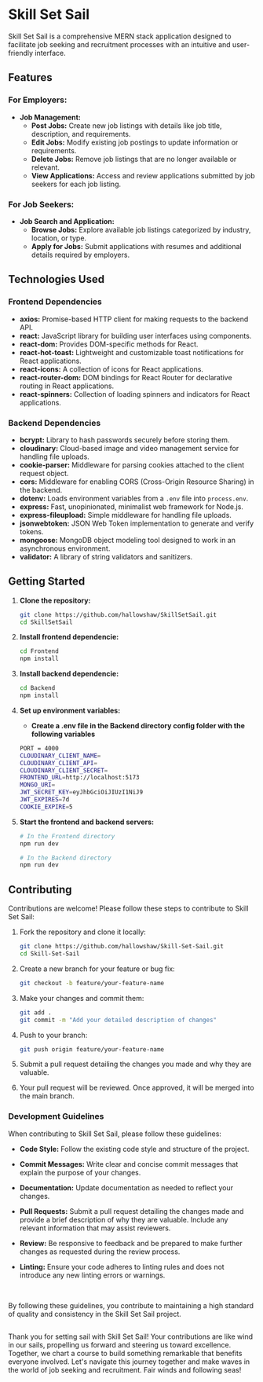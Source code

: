 

<h1 >Skill Set Sail</h1>



Skill Set Sail is a comprehensive MERN stack application designed to facilitate job seeking and recruitment processes with an intuitive and user-friendly interface.

## Features

### For Employers:

- **Job Management:**
  - **Post Jobs:** Create new job listings with details like job title, description, and requirements.
  - **Edit Jobs:** Modify existing job postings to update information or requirements.
  - **Delete Jobs:** Remove job listings that are no longer available or relevant.
  - **View Applications:** Access and review applications submitted by job seekers for each job listing.

### For Job Seekers:

- **Job Search and Application:**
  - **Browse Jobs:** Explore available job listings categorized by industry, location, or type.
  - **Apply for Jobs:** Submit applications with resumes and additional details required by employers.

## Technologies Used

### Frontend Dependencies

- **axios:** Promise-based HTTP client for making requests to the backend API.
- **react:** JavaScript library for building user interfaces using components.
- **react-dom:** Provides DOM-specific methods for React.
- **react-hot-toast:** Lightweight and customizable toast notifications for React applications.
- **react-icons:** A collection of icons for React applications.
- **react-router-dom:** DOM bindings for React Router for declarative routing in React applications.
- **react-spinners:** Collection of loading spinners and indicators for React applications.

### Backend Dependencies

- **bcrypt:** Library to hash passwords securely before storing them.
- **cloudinary:** Cloud-based image and video management service for handling file uploads.
- **cookie-parser:** Middleware for parsing cookies attached to the client request object.
- **cors:** Middleware for enabling CORS (Cross-Origin Resource Sharing) in the backend.
- **dotenv:** Loads environment variables from a `.env` file into `process.env`.
- **express:** Fast, unopinionated, minimalist web framework for Node.js.
- **express-fileupload:** Simple middleware for handling file uploads.
- **jsonwebtoken:** JSON Web Token implementation to generate and verify tokens.
- **mongoose:** MongoDB object modeling tool designed to work in an asynchronous environment.
- **validator:** A library of string validators and sanitizers.

## Getting Started

1. **Clone the repository:**
   ```bash
   git clone https://github.com/hallowshaw/SkillSetSail.git
   cd SkillSetSail
   ```


2. **Install frontend dependencie:**
   ```bash
   cd Frontend
   npm install
   ```


3. **Install backend dependencie:**
   ```bash
   cd Backend
   npm install
   ```


4. **Set up environment variables:**
   - **Create a .env file in the Backend directory config folder with the following variables**

   ```bash
   PORT = 4000
   CLOUDINARY_CLIENT_NAME=
   CLOUDINARY_CLIENT_API=
   CLOUDINARY_CLIENT_SECRET=
   FRONTEND_URL=http://localhost:5173
   MONGO_URI= 
   JWT_SECRET_KEY=eyJhbGciOiJIUzI1NiJ9
   JWT_EXPIRES=7d
   COOKIE_EXPIRE=5
   ```



5. **Start the frontend and backend servers:**
  
   ```bash
   # In the Frontend directory
   npm run dev

   # In the Backend directory
   npm run dev

   ```




## Contributing

Contributions are welcome! Please follow these steps to contribute to Skill Set Sail:

1. Fork the repository and clone it locally:
   ```bash
   git clone https://github.com/hallowshaw/Skill-Set-Sail.git
   cd Skill-Set-Sail
   ```


2. Create a new branch for your feature or bug fix:
   ```bash
   git checkout -b feature/your-feature-name
   ```


3. Make your changes and commit them:
   ```bash
   git add .
   git commit -m "Add your detailed description of changes"
   ```


4. Push to your branch:
   ```bash
   git push origin feature/your-feature-name
   ```


5. Submit a pull request detailing the changes you made and why they are valuable.



6. Your pull request will be reviewed. Once approved, it will be merged into the main branch.



### Development Guidelines

When contributing to Skill Set Sail, please follow these guidelines:

- **Code Style:** Follow the existing code style and structure of the project.
  
- **Commit Messages:** Write clear and concise commit messages that explain the purpose of your changes.
  
- **Documentation:** Update documentation as needed to reflect your changes.
  
- **Pull Requests:** Submit a pull request detailing the changes made and provide a brief description of why they are valuable. Include any relevant information that may assist reviewers.

- **Review:** Be responsive to feedback and be prepared to make further changes as requested during the review process.
  
- **Linting:** Ensure your code adheres to linting rules and does not introduce any new linting errors or warnings.
<br>


By following these guidelines, you contribute to maintaining a high standard of quality and consistency in the Skill Set Sail project.



##
Thank you for setting sail with Skill Set Sail! Your contributions are like wind in our sails, propelling us forward and steering us toward excellence. Together, we chart a course to build something remarkable that benefits everyone involved. Let's navigate this journey together and make waves in the world of job seeking and recruitment. Fair winds and following seas!




